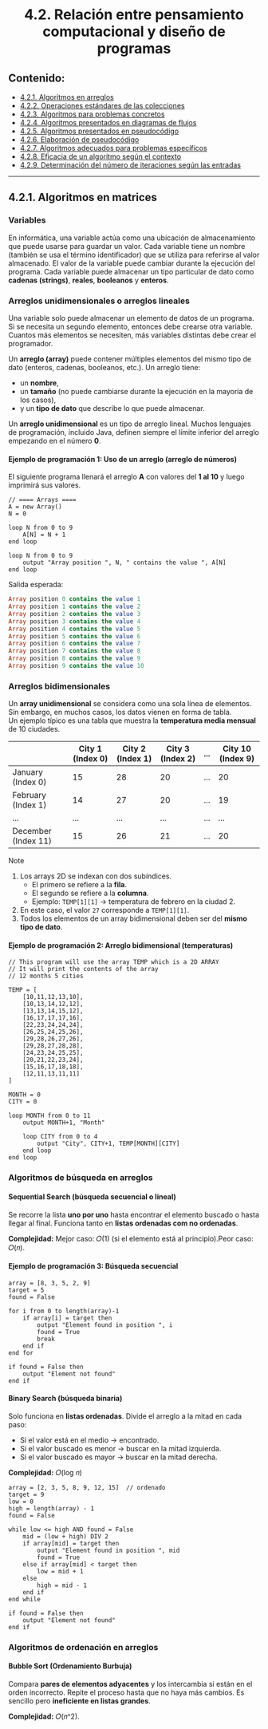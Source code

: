 <h1 align="center">4.2. Relación entre pensamiento computacional y diseño de programas
<div align="center">

</div>

## Contenido:

- [4.2.1. Algoritmos en arreglos](#421-algoritmos-en-arreglos)
- [4.2.2. Operaciones estándares de las colecciones](#422-operaciones-estándares-de-las-colecciones)
- [4.2.3. Algoritmos para problemas concretos](#423-algoritmos-para-problemas-concretos)
- [4.2.4. Algoritmos presentados en diagramas de flujos](#424-algoritmos-presentados-en-diagramas-de-flujos)
- [4.2.5. Algoritmos presentados en pseudocódigo](#425-algoritmos-presentados-en-pseudocódigo)
- [4.2.6. Elaboración de pseudocódigo](#426-elaboración-de-pseudocódigo)
- [4.2.7. Algoritmos adecuados para problemas específicos](#427-algoritmos-presentados-en-diagramas-de-flujos)
- [4.2.8. Eficacia de un algoritmo según el contexto](#428-eficacia-de-un-algoritmo-según-el-contexto)
- [4.2.9. Determinación del número de iteraciones según las entradas](#428-determinación-del-número-de-iteraciones-según-las-entradas)

---

## 4.2.1. Algoritmos en matrices

### Variables

En informática, una variable actúa como una ubicación de almacenamiento que puede usarse para guardar un valor.
Cada variable tiene un nombre (también se usa el término identificador) que se utiliza para referirse al valor almacenado.
El valor de la variable puede cambiar durante la ejecución del programa. Cada variable puede almacenar un tipo particular de dato como **cadenas (strings)**, **reales**, **booleanos** y **enteros**.

### Arreglos unidimensionales o arreglos lineales

Una variable solo puede almacenar un elemento de datos de un programa.
Si se necesita un segundo elemento, entonces debe crearse otra variable. Cuantos más elementos se necesiten, más variables distintas debe crear el programador.

Un **arreglo (array)** puede contener múltiples elementos del mismo tipo de dato (enteros, cadenas, booleanos, etc.).
Un arreglo tiene:

- un **nombre**,
- un **tamaño** (no puede cambiarse durante la ejecución en la mayoría de los casos),
- y un **tipo de dato** que describe lo que puede almacenar.

Un **arreglo unidimensional** es un tipo de arreglo lineal. Muchos lenguajes de programación, incluido Java, definen siempre el límite inferior del arreglo empezando en el número **0**.

#### Ejemplo de programación 1: Uso de un arreglo (arreglo de números)

El siguiente programa llenará el arreglo **A** con valores del **1 al 10** y luego imprimirá sus valores.

```pseudocode
// ==== Arrays ====
A = new Array()
N = 0

loop N from 0 to 9
    A[N] = N + 1
end loop

loop N from 0 to 9
    output "Array position ", N, " contains the value ", A[N]
end loop
```

Salida esperada: 

```sql
Array position 0 contains the value 1
Array position 1 contains the value 2
Array position 2 contains the value 3
Array position 3 contains the value 4
Array position 4 contains the value 5
Array position 5 contains the value 6
Array position 6 contains the value 7
Array position 7 contains the value 8
Array position 8 contains the value 9
Array position 9 contains the value 10
```
### Arreglos bidimensionales

Un **array unidimensional** se considera como una sola línea de elementos.  
Sin embargo, en muchos casos, los datos vienen en forma de tabla.  
Un ejemplo típico es una tabla que muestra la **temperatura media mensual** de 10 ciudades.

|                 | City 1 (Index 0) | City 2 (Index 1) | City 3 (Index 2) | ... | City 10 (Index 9) |
|-----------------|------------------|------------------|------------------|-----|-------------------|
| January (Index 0)   | 15               | 28               | 20               | ... | 20                |
| February (Index 1)  | 14               | 27               | 20               | ... | 19                |
| ...             | ...              | ...              | ...              | ... | ...               |
| December (Index 11) | 15               | 26               | 21               | ... | 20                |


> [!NOTE]
> 1. Los arrays 2D se indexan con dos subíndices.  
>    - El primero se refiere a la **fila**.  
>    - El segundo se refiere a la **columna**.  
>    - Ejemplo: `TEMP[1][1]` → temperatura de febrero en la ciudad 2.
> 2. En este caso, el valor `27` corresponde a `TEMP[1][1]`.  
> 3. Todos los elementos de un array bidimensional deben ser del **mismo tipo de dato**.  

#### Ejemplo de programación 2: Arreglo bidimensional (temperaturas)

```pseudocode
// This program will use the array TEMP which is a 2D ARRAY
// It will print the contents of the array
// 12 months 5 cities

TEMP = [
    [10,11,12,13,10],
    [10,13,14,12,12],
    [13,13,14,15,12],
    [16,17,17,17,16],
    [22,23,24,24,24],
    [26,25,24,25,26],
    [29,28,26,27,26],
    [29,28,27,28,28],
    [24,23,24,25,25],
    [20,21,22,23,24],
    [15,16,17,18,18],
    [12,11,13,11,11]
]

MONTH = 0
CITY = 0

loop MONTH from 0 to 11
    output MONTH+1, "Month"

    loop CITY from 0 to 4
        output "City", CITY+1, TEMP[MONTH][CITY]
    end loop
end loop
```

### Algoritmos de búsqueda en arreglos

#### Sequential Search (búsqueda secuencial o lineal)

Se recorre la lista **uno por uno** hasta encontrar el elemento buscado o hasta llegar al final. Funciona tanto en **listas ordenadas com no ordenadas**.

**Complejidad:** Mejor caso: 𝑂(1) (si el elemento está al principio).Peor caso: 𝑂(𝑛).

#### Ejemplo de programación 3: Búsqueda secuencial

```pseudocode
array = [8, 3, 5, 2, 9]
target = 5
found = False

for i from 0 to length(array)-1
    if array[i] = target then
        output "Element found in position ", i
        found = True
        break
    end if
end for

if found = False then
    output "Element not found"
end if
```

#### Binary Search (búsqueda binaria)

Solo funciona en **listas ordenadas**. Divide el arreglo a la mitad en cada paso: 

- Si el valor está en el medio → encontrado.
- Si el valor buscado es menor → buscar en la mitad izquierda.
- Si el valor buscado es mayor → buscar en la mitad derecha.

**Complejidad:** 𝑂(log 𝑛)

```pseudocode
array = [2, 3, 5, 8, 9, 12, 15]  // ordenado
target = 9
low = 0
high = length(array) - 1
found = False

while low <= high AND found = False
    mid = (low + high) DIV 2
    if array[mid] = target then
        output "Element found in position ", mid
        found = True
    else if array[mid] < target then
        low = mid + 1
    else
        high = mid - 1
    end if
end while

if found = False then
    output "Element not found"
end if
```

### Algoritmos de ordenación en arreglos

#### Bubble Sort (Ordenamiento Burbuja)

Compara **pares de elementos adyacentes** y los intercambia si están en el orden incorrecto. Repite el proceso hasta que no haya más cambios. Es sencillo pero **ineficiente en listas grandes**.

**Complejidad:** 𝑂(𝑛^2).
